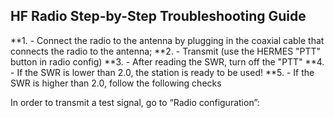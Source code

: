 ## HF Radio Step-by-Step Troubleshooting Guide

**1. - Connect the radio to the antenna by plugging in the coaxial cable that connects the radio to the antenna;
**2. - Transmit (use the HERMES "PTT" button in radio config)
**3. - After reading the SWR, turn off the "PTT"
**4. - If the SWR is lower than 2.0, the station is ready to be used!
**5. - If the SWR is higher than 2.0, follow the following checks

In order to transmit a test signal, go to “Radio configuration”:
